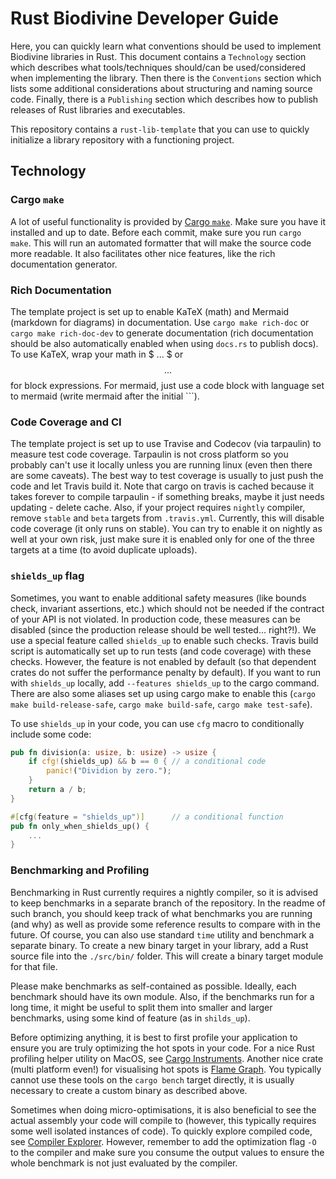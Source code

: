 # Rust Biodivine Developer Guide

Here, you can quickly learn what conventions should be used to implement Biodivine libraries in Rust. This document contains a `Technology` section which describes what tools/techniques should/can be used/considered when implementing the library. Then there is the `Conventions` section which lists some additional considerations about structuring and naming source code. Finally, there is a `Publishing` section which describes how to publish releases of Rust libraries and executables.

This repository contains a `rust-lib-template` that you can use to quickly initialize a library repository with a functioning project.

## Technology

### Cargo `make`

A lot of useful functionality is provided by [Cargo `make`](https://github.com/sagiegurari/cargo-make). Make sure you have it installed and up to date. Before each commit, make sure you run `cargo make`. This will run an automated formatter that will make the source code more readable. It also facilitates other nice features, like the rich documentation generator.

### Rich Documentation

The template project is set up to enable KaTeX (math) and Mermaid (markdown for diagrams) in documentation. Use `cargo make rich-doc` or `cargo make rich-doc-dev` to generate documentation (rich documentation should be also automatically enabled when using `docs.rs` to publish docs). To use KaTeX, wrap your math in $ ... $ or $$ ... $$ for block expressions. For mermaid, just use a code block with language set to mermaid (write mermaid after the initial \`\`\`).

### Code Coverage and CI

The template project is set up to use Travise and Codecov (via tarpaulin) to measure test code coverage. Tarpaulin is not cross platform so you probably can't use it locally unless 
you are running linux (even then there are some caveats). The best way to test coverage is usually to just push the code and let Travis build it. Note that cargo on travis is cached because it takes forever to compile tarpaulin - if something breaks, maybe it just needs updating - delete cache. Also, if your project requires `nightly` compiler, remove `stable` and `beta` targets from `.travis.yml`. Currently, this will disable code coverage (it only runs on stable). You can try to enable it on nightly as well at your own risk, just make sure it is enabled only for one of the three targets at a time (to avoid duplicate uploads).

### `shields_up` flag

Sometimes, you want to enable additional safety measures (like bounds check, invariant assertions, etc.) which should not be needed if the contract of your API is not violated. In production code, these measures can be disabled (since the production release should be well tested... right?!). We use a special feature called `shields_up` to enable such checks. Travis build script is automatically set up to run tests (and code coverage) with these checks. However, the feature is not enabled by default (so that dependent crates do not suffer the performance penalty by default). If you want to run with `shields_up` locally, add `--features shields_up` to the cargo command. There are also some aliases set up using cargo make to enable this (`cargo make build-release-safe`, `cargo make build-safe`, `cargo make test-safe`).

To use `shields_up` in your code, you can use `cfg` macro to conditionally include some code:

```rust
pub fn division(a: usize, b: usize) -> usize {
	if cfg!(shields_up) && b == 0 {	// a conditional code
		panic!("Dividion by zero.");
	}
	return a / b;
}

#[cfg(feature = "shields_up")]		// a conditional function
pub fn only_when_shields_up() {
	...
}
```

### Benchmarking and Profiling

Benchmarking in Rust currently requires a nightly compiler, so it is advised to keep benchmarks in a separate branch of the repository. In the readme of such branch, you should keep track of what benchmarks you are running (and why) as well as provide some reference results to compare with in the future. Of course, you can also use standard `time` utility and benchmark a separate binary. To create a new binary target in your library, add a Rust source file into the `./src/bin/` folder. This will create a binary target module for that file. 

Please make benchmarks as self-contained as possible. Ideally, each benchmark should have its own module. Also, if the benchmarks run for a long time, it might be useful to split them into smaller and larger benchmarks, using some kind of feature (as in `shilds_up`).

Before optimizing anything, it is best to first profile your application to ensure you are truly optimizing the hot spots in your code. For a nice Rust profiling helper utility on MacOS, see [Cargo Instruments](https://crates.io/crates/cargo-instruments). Another nice crate (multi platform even!) for visualising hot spots is [Flame Graph](https://github.com/ferrous-systems/flamegraph). You typically cannot use these tools on the `cargo bench` target directly, it is usually necessary to create a custom binary as described above.

Sometimes when doing micro-optimisations, it is also beneficial to see the actual assembly your code will compile to (however, this typically requires some well isolated instances of code). To quickly explore compiled code, see [Compiler Explorer](https://godbolt.org). However, remember to add the optimization flag `-O` to the compiler and make sure you consume the output values to ensure the whole benchmark is not just evaluated by the compiler.

